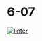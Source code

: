 # 6-07
[![linter](https://github.com/Tyler-Coates/6-07/workflows/linter/badge.svg)](https://github.com/marketplace/actions/super-linter)     

